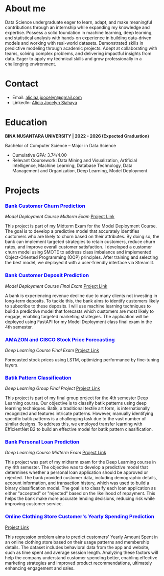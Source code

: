 # About me
Data Science undergraduate eager to learn, adapt, and make meaningful contributions through an internship while expanding my knowledge and expertise. Possess a solid foundation in machine learning, deep learning, and statistical analysis with hands-on experience in building data-driven models and working with real-world datasets. Demonstrated skills in predictive modeling through academic projects. Adept at collaborating with teams, solving complex problems, and delivering impactful insights from data. Eager to apply my technical skills and grow professionally in a challenging environment.

# Contact
- Email: aliciaa.joocelyn@gmail.com
- LinkedIn: [Alicia Jocelyn Siahaya](http://www.linkedin.com/in/alicia-jocelyn-siahaya)

# Education
**BINA NUSANTARA UNIVERSITY | 2022 - 2026 (Expected Graduation)** 

Bachelor of Computer Science – Major in Data Science
- Cumulative GPA: 3.74/4.00
- Relevant Coursework: Data Mining and Visualization, Artificial Intelligence, Machine Learning, Database Technology, Data Management and Organization, Deep Learning, Model Deployment

# Projects
### <span style="color:blue">Bank Customer Churn Prediction</span>
_Model Deployment Course Midterm Exam_ [Project Link](https://github.com/aliciajocelyn/Bank-Customer-Churn-Prediction)

This project is part of my Midterm Exam for the Model Deployment Course. The goal is to develop a predictive model that accurately identifies customers who are likely to churn based on their attributes. By doing so, the bank can implement targeted strategies to retain customers, reduce churn rates, and improve overall customer satisfaction. I developed a customer churn model using SMOTE to address class imbalance and implemented Object-Oriented Programming (OOP) principles. After training and selecting the best model, we deployed it with a user-friendly interface via Streamlit.

### <span style="color:blue">Bank Customer Deposit Prediction</span>
_Model Deployment Course Final Exam_ [Project Link](https://github.com/aliciajocelyn/Bank-Deposit-Prediction)

A bank is experiencing revenue decline due to many clients not investing in long-term deposits. To tackle this, the bank aims to identify customers likely to subscribe to these deposits. I will use machine learning techniques to build a predictive model that forecasts which customers are most likely to engage, enabling targeted marketing strategies. The application will be deployed using FastAPI for my Model Deployment class final exam in the 4th semester.

### <span style="color:blue">AMAZON and CISCO Stock Price Forecasting</span>
_Deep Learning Course Final Exam_ [Project Link](https://github.com/aliciajocelyn/LSTM-Stock-Prediction)

Forecasted stock prices using LSTM, optimizing performance by fine-tuning layers.

### <span style="color:blue">Batik Pattern Classification</span>
_Deep Learning Group Final Project_ [Project Link](https://github.com/aliciajocelyn/Batik-Classification)

This project is part of my final group project for the 4th semester Deep Learning course. Our objective is to classify batik patterns using deep learning techniques. Batik, a traditional textile art form, is internationally recognized and features intricate patterns. However, manually identifying specific batik patterns is a challenging task due to the vast number of similar designs. To address this, we employed transfer learning with EfficientNet B2 to build an effective model for batik pattern classification.

### <span style="color:blue">Bank Personal Loan Prediction</span>
_Deep Learning Course Midterm Exam_ [Project Link](https://github.com/aliciajocelyn/Bank-Personal-Loan-Prediction)

This project was part of my midterm exam for the Deep Learning course in my 4th semester. The objective was to develop a predictive model that determines whether a personal loan application should be approved or rejected. The bank provided customer data, including demographic details, account information, and transaction history, which was used to build a binary classification model. The goal is to classify each loan application as either "accepted" or "rejected" based on the likelihood of repayment. This helps the bank make more accurate lending decisions, reducing risk while improving customer service.

### <span style="color:blue">Online Clothing Store Customer's Yearly Spending Prediction</span>
[Project Link](https://github.com/aliciajocelyn/Online-Clothing-Store-Prediction)

This regression problem aims to predict customers' Yearly Amount Spent in an online clothing store based on their usage patterns and membership details.
The dataset includes behavioral data from the app and website, such as time spent and average session length. Analyzing these factors will help the company understand customer spending better, enabling effective marketing strategies and improved product recommendations, ultimately enhancing engagement and sales.
